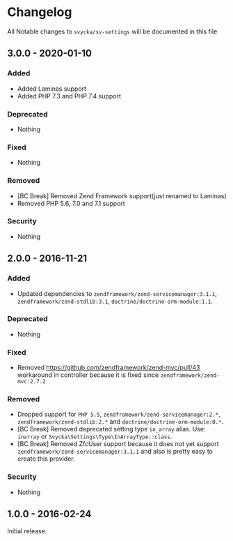 # Changelog

All Notable changes to `svycka/sv-settings` will be documented in this file

## 3.0.0 - 2020-01-10

### Added
- Added Laminas support
- Added PHP 7.3 and PHP 7.4 support

### Deprecated
- Nothing

### Fixed
- Nothing

### Removed
- [BC Break] Removed Zend Framework support(just renamed to Laminas)
- Removed PHP 5.6, 7.0 and 7.1 support

### Security
- Nothing

## 2.0.0 - 2016-11-21

### Added
- Updated dependencies to `zendframework/zend-servicemanager:3.1.1`, `zendframework/zend-stdlib:3.1`, `doctrine/doctrine-orm-module:1.1`.

### Deprecated
- Nothing

### Fixed
- Removed https://github.com/zendframework/zend-mvc/pull/43 workaround in controller because it is fixed since `zendframework/zend-mvc:2.7.2`

### Removed
- Dropped support for `PHP 5.5`, `zendframework/zend-servicemanager:2.*`, `zendframework/zend-stdlib:2.*` and `doctrine/doctrine-orm-module:0.*`.
- [BC Break] Removed deprecated setting type `in_array` alias. Use: `inarray` or `Svycka\Settings\Type\InArrayType::class`.
- [BC Break] Removed ZfcUser support because it does not yet support `zendframework/zend-servicemanager:3.1.1` and also is pretty easy to create this provider.

### Security
- Nothing

## 1.0.0 - 2016-02-24

Initial release.

